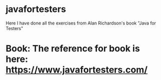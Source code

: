 # javafortesters
Here I have done all the exercises from Alan Richardson's book "Java for Testers"

# Book: The reference for book is here: https://www.javafortesters.com/ 
